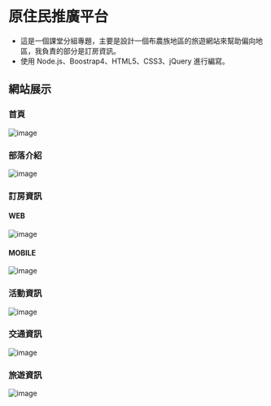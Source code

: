 # 原住民推廣平台
- 這是一個課堂分組專題，主要是設計一個布農族地區的旅遊網站來幫助偏向地區，我負責的部分是訂房資訊。
- 使用 Node.js、Boostrap4、HTML5、CSS3、jQuery 進行編寫。
## 網站展示
### 首頁
![image](https://github.com/yvainecyw/Web-Design/blob/main/Docs/%E9%A6%96%E9%A0%81.jpeg)
### 部落介紹
![image](https://github.com/yvainecyw/Web-Design/blob/main/Docs/%E5%B8%83%E8%BE%B2%E6%97%8F%E6%96%87%E5%8C%96%E8%88%87%E7%BE%8E%E9%A3%9F%E4%BB%8B%E7%B4%B9.jpeg)
### 訂房資訊
#### WEB
![image](https://github.com/yvainecyw/Web-Design/blob/main/Docs/%E7%95%B6%E5%9C%B0%E8%A8%82%E6%88%BF%E8%B3%87%E8%A8%8A(WEB).jpeg)
#### MOBILE
![image](https://github.com/yvainecyw/Web-Design/blob/main/Docs/%E7%95%B6%E5%9C%B0%E8%A8%82%E6%88%BF%E8%B3%87%E8%A8%8A(MOBILE).jpeg)
### 活動資訊
![image](https://github.com/yvainecyw/Web-Design/blob/main/Docs/%E6%B4%BB%E5%8B%95%E6%9F%A5%E8%A9%A2.jpeg)
### 交通資訊
![image](https://github.com/yvainecyw/Web-Design/blob/main/Docs/%E4%BA%A4%E9%80%9A%E6%9F%A5%E8%A9%A2.jpeg)
### 旅遊資訊
![image](https://github.com/yvainecyw/Web-Design/blob/main/Docs/%E6%97%85%E9%81%8A%E8%B3%87%E8%A8%8A.jpeg)
